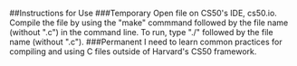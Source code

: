 ##Instructions for Use
###Temporary
Open file on CS50's IDE, cs50.io. Compile the file by using the "make" commmand followed by the file name (without ".c") in the command line. To run, type "./" followed by the file name (without ".c").
###Permanent
I need to learn common practices for compiling and using C files outside of Harvard's CS50 framework.
